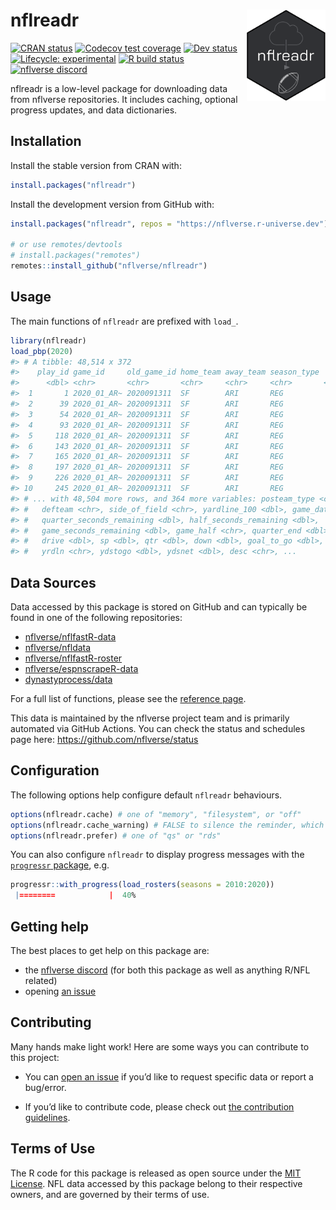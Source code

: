
<!-- README.md is generated from README.Rmd. Please edit that file -->

# nflreadr <a href='https://nflreadr.nflverse.com'><img src='man/figures/logo.svg' align="right" width="25%" min-width="120px" /></a>

<!-- badges: start -->

[![CRAN
status](https://img.shields.io/cran/v/nflreadr?style=flat-square&logo=R&label=CRAN)](https://CRAN.R-project.org/package=nflreadr)
[![Codecov test
coverage](https://img.shields.io/codecov/c/github/nflverse/nflreadr?label=codecov&style=flat-square&logo=codecov)](https://codecov.io/gh/nflverse/nflreadr?branch=main)
[![Dev
status](https://img.shields.io/github/r-package/v/nflverse/nflreadr/main?label=dev%20version&style=flat-square&logo=github)](https://nflreadr.nflverse.com/)
[![Lifecycle:
experimental](https://img.shields.io/badge/lifecycle-experimental-orange.svg?style=flat-square)](https://lifecycle.r-lib.org/articles/stages.html)
[![R build
status](https://img.shields.io/github/workflow/status/nflverse/nflreadr/R-CMD-check?label=R%20check&style=flat-square&logo=github)](https://github.com/nflverse/nflreadr/actions)
[![nflverse
discord](https://img.shields.io/discord/591914197219016707.svg?color=5865F2&label=nflverse%20discord&logo=discord&logoColor=5865F2&style=flat-square)](https://discord.com/invite/5Er2FBnnQa)

<!-- badges: end -->

nflreadr is a low-level package for downloading data from nflverse
repositories. It includes caching, optional progress updates, and data
dictionaries.

## Installation

Install the stable version from CRAN with:

``` r
install.packages("nflreadr")
```

Install the development version from GitHub with:

``` r
install.packages("nflreadr", repos = "https://nflverse.r-universe.dev")

# or use remotes/devtools
# install.packages("remotes")
remotes::install_github("nflverse/nflreadr")
```

## Usage

The main functions of `nflreadr` are prefixed with `load_`.

``` r
library(nflreadr)
load_pbp(2020)
#> # A tibble: 48,514 x 372
#>    play_id game_id     old_game_id home_team away_team season_type  week posteam
#>      <dbl> <chr>       <chr>       <chr>     <chr>     <chr>       <int> <chr>  
#>  1       1 2020_01_AR~ 2020091311  SF        ARI       REG             1 <NA>   
#>  2      39 2020_01_AR~ 2020091311  SF        ARI       REG             1 SF     
#>  3      54 2020_01_AR~ 2020091311  SF        ARI       REG             1 SF     
#>  4      93 2020_01_AR~ 2020091311  SF        ARI       REG             1 SF     
#>  5     118 2020_01_AR~ 2020091311  SF        ARI       REG             1 SF     
#>  6     143 2020_01_AR~ 2020091311  SF        ARI       REG             1 SF     
#>  7     165 2020_01_AR~ 2020091311  SF        ARI       REG             1 SF     
#>  8     197 2020_01_AR~ 2020091311  SF        ARI       REG             1 SF     
#>  9     226 2020_01_AR~ 2020091311  SF        ARI       REG             1 ARI    
#> 10     245 2020_01_AR~ 2020091311  SF        ARI       REG             1 ARI    
#> # ... with 48,504 more rows, and 364 more variables: posteam_type <chr>,
#> #   defteam <chr>, side_of_field <chr>, yardline_100 <dbl>, game_date <chr>,
#> #   quarter_seconds_remaining <dbl>, half_seconds_remaining <dbl>,
#> #   game_seconds_remaining <dbl>, game_half <chr>, quarter_end <dbl>,
#> #   drive <dbl>, sp <dbl>, qtr <dbl>, down <dbl>, goal_to_go <dbl>, time <chr>,
#> #   yrdln <chr>, ydstogo <dbl>, ydsnet <dbl>, desc <chr>, ...
```

## Data Sources

Data accessed by this package is stored on GitHub and can typically be
found in one of the following repositories:

-   [nflverse/nflfastR-data](https://github.com/nflverse/nflfastR-data)
-   [nflverse/nfldata](https://github.com/nflverse/nfldata)
-   [nflverse/nflfastR-roster](https://github.com/nflverse/nflfastR-roster)
-   [nflverse/espnscrapeR-data](https://github.com/nflverse/espnscrapeR-data)
-   [dynastyprocess/data](https://github.com/dynastyprocess/data)

For a full list of functions, please see the [reference
page](https://nflreadr.nflverse.com/reference/index.html).

This data is maintained by the nflverse project team and is primarily
automated via GitHub Actions. You can check the status and schedules
page here: <https://github.com/nflverse/status>

## Configuration

The following options help configure default `nflreadr` behaviours.

``` r
options(nflreadr.cache) # one of "memory", "filesystem", or "off"
options(nflreadr.cache_warning) # FALSE to silence the reminder, which happens every eight hours or so.
options(nflreadr.prefer) # one of "qs" or "rds"
```

You can also configure `nflreadr` to display progress messages with the
[`progressr` package](https://progressr.futureverse.org), e.g.

``` r
progressr::with_progress(load_rosters(seasons = 2010:2020))
 |========            |  40%
```

## Getting help

The best places to get help on this package are:

-   the [nflverse discord](https://discord.com/invite/5Er2FBnnQa) (for
    both this package as well as anything R/NFL related)
-   opening [an
    issue](https://github.com/nflverse/nflreadr/issues/new/choose)

## Contributing

Many hands make light work! Here are some ways you can contribute to
this project:

-   You can [open an
    issue](https://github.com/nflverse/nflreadr/issues/new/choose) if
    you’d like to request specific data or report a bug/error.

-   If you’d like to contribute code, please check out [the contribution
    guidelines](https://nflreadr.nflverse.com/CONTRIBUTING.html).

## Terms of Use

The R code for this package is released as open source under the [MIT
License](https://nflreadr.nflverse.com/LICENSE.html). NFL data accessed
by this package belong to their respective owners, and are governed by
their terms of use.
